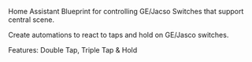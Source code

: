 Home Assistant Blueprint for controlling GE/Jacso Switches that support central scene.

Create automations to react to taps and hold on GE/Jasco switches.

Features: Double Tap, Triple Tap & Hold
